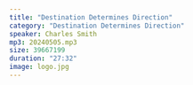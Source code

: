 ```yaml
---
title: "Destination Determines Direction"
category: "Destination Determines Direction"
speaker: Charles Smith
mp3: 20240505.mp3
size: 39667199
duration: "27:32"
image: logo.jpg
---
```

